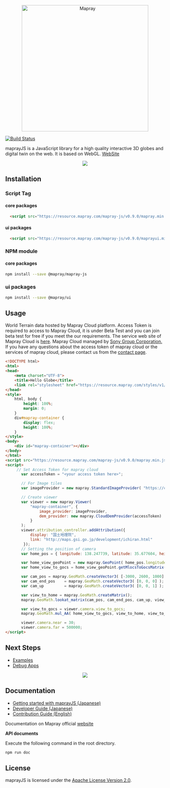 [<p align="center"><img width="400" alt="Mapray" src="https://storage.googleapis.com/ino-sandbox.appspot.com/github/mainlogo.png"></p>](https://mapray.com/)
[![Build Status](https://travis-ci.org/sony/mapray-js.svg?branch=master)](https://travis-ci.org/sony/mapray-js)

maprayJS is a JavaScript library for a high quality interactive 3D globes and digital twin on the web. It is based on WebGL.
[WebSite](https://mapray.com)

[<p align="center"><img src="https://resource.mapray.com/assets/www/img/github_cover.jpg" /></p>](https://mapray.com)

## Installation
### Script Tag
#### core packages
```html
  <script src="https://resource.mapray.com/mapray-js/v0.9.0/mapray.min.js"></script>
```
#### ui packages
```html
  <script src="https://resource.mapray.com/mapray-js/v0.9.0/maprayui.min.js"></script>
```

### NPM module
#### core packages
```bash
npm install --save @mapray/mapray-js
```

### ui packages
```bash
npm install --save @mapray/ui
```

## Usage
World Terrain data hosted by Mapray Cloud platform. Access Token is required to access to Mapray Cloud, it is under Beta Test and you can join beta test for free if you meet the our requirements. 
The service web site of Mapray Cloud is [here](https://cloud.mapray.com).
Mapray Cloud managed by [Sony Group Corporation.](https://www.sony.com/) If you have any questions about the access token of mapray cloud or the services of mapray cloud, please contact us from the [contact page](https://mapray.com/contact.html).
```html
<!DOCTYPE html>
<html>
<head>
    <meta charset="UTF-8">
    <title>Hello Globe</title>
    <link rel="stylesheet" href="https://resource.mapray.com/styles/v1/mapray.css">
</head>
<style>
    html, body {
        height: 100%;
        margin: 0;
    }
    div#mapray-container {
        display: flex;
        height: 100%;
    }
</style>
<body>
    <div id="mapray-container"></div>
</body>
</html>
<script src="https://resource.mapray.com/mapray-js/v0.9.0/mapray.min.js"></script>
<script>
     // Set Access Token for mapray cloud
       var accessToken = "<your access token here>";

       // For Image tiles
       var imageProvider = new mapray.StandardImageProvider( "https://cyberjapandata.gsi.go.jp/xyz/seamlessphoto/", ".jpg", 256, 0, 18 );

       // Create viewer
       var viewer = new mapray.Viewer(
           "mapray-container", {
               image_provider: imageProvider,
               dem_provider: new mapray.CloudDemProvider(accessToken)
           }
       );
       viewer.attribution_controller.addAttribution({
           display: "国土地理院",
           link: "http://maps.gsi.go.jp/development/ichiran.html"
        });
       // Setting the position of camera
       var home_pos = { longitude: 138.247739, latitude: 35.677604, height: 3000 };

       var home_view_geoPoint = new mapray.GeoPoint( home_pos.longitude, home_pos.latitude, home_pos.height );
       var home_view_to_gocs = home_view_geoPoint.getMlocsToGocsMatrix( mapray.GeoMath.createMatrix() );

       var cam_pos = mapray.GeoMath.createVector3( [-3000, 2600, 1000] );
       var cam_end_pos    = mapray.GeoMath.createVector3( [0, 0, 0] );
       var cam_up         = mapray.GeoMath.createVector3( [0, 0, 1] );

       var view_to_home = mapray.GeoMath.createMatrix();
       mapray.GeoMath.lookat_matrix(cam_pos, cam_end_pos, cam_up, view_to_home);

       var view_to_gocs = viewer.camera.view_to_gocs;
       mapray.GeoMath.mul_AA( home_view_to_gocs, view_to_home, view_to_gocs );

       viewer.camera.near = 30;
       viewer.camera.far = 500000;
</script>
```

## Next Steps
- [Examples](/examples)
- [Debug Apps](/debug)

[<p align="center"><img src="https://resource.mapray.com/assets/www/img/github.jpg" /></p>](/examples)

## Documentation
- [Getting started with maprayJS (Japanese)](/doc/developer-guide/GettingStarted/index.md)
- [Developer Guide (Japanese)](/doc/developer-guide/MaprayDevelopingGuideMod/index.md)
- [Contribution Guide (English)](/CONTRIBUTING.md)

Documentation on Mapray official [website](https://mapray.com/documents/overview/gettingstarted/index.html)

**API documents**

Execute the following command in the root directory.
```bash
npm run doc
```

## License
maprayJS is licensed under the [Apache License Version 2.0](/LICENSE).
